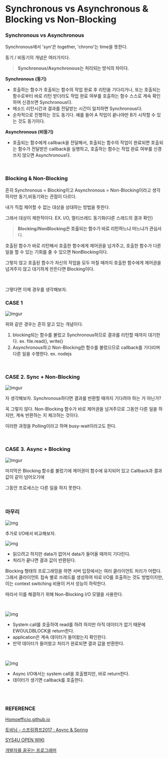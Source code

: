 # Synchronous vs Asynchronous & Blocking vs Non-Blocking



### Synchronous vs Asynchronous

Synchronous에서 'syn'은 together, 'chrono'는 time을 뜻한다. 



동기 / 비동기의 개념은 여러가지다. 

> **Synchronous/Asynchronous는 처리되는 방식의 차이다.**

**Synchronous (동기)**

- 호출하는 함수가 호출되는 함수의 작업 완료 후 리턴을 기다리거나, 또는 호출되는 함수로부터 바로 리턴 받더라도 작업 완료 여부를 호출하는 함수 스스로 계속 확인하며 신경쓰면 Synchronous다.
- 메소드 리턴시간과 결과를 전달받는 시간이 일치하면 Synchronous다.
- 순차적으로 진행하는 것도 동기다. 예를 들어 A 작업이 끝나야만 B가 시작할 수 있는 것도 동기이다. 

**Asynchronous (비동기)**

- 호출되는 함수에게 callback을 전달해서, 호출되는 함수의 작업이 완료되면 호출되는 함수가 전달받은 callback을 실행하고, 호출하는 함수는 작업 완료 여부를 신경쓰지 않으면 Asynchronous다.

<br/>

### Blocking & Non-Blocking

흔히 Synchronous  = Blocking이고 Asynchronous = Non-Blocking이라고 생각하지만 동기,비동기와는 관점이 다르다.

내가 직접 제어할 수 없는 대상을 상대하는 방법을 뜻한다. 

그래서 대상이 제한적이다. EX. I/O, 멀티쓰레드 동기화(다른 스레드의 결과 확인)

> **Blocking/NonBlocking은 호출되는 함수가 바로 리턴하느냐 마느냐가 관심사**다.

호출된 함수가 바로 리턴해서 호출한 함수에게 제어권을 넘겨주고, 호출한 함수가 다른 일을 할 수 있는 기회를 줄 수 있으면 NonBlocking이다.

그렇지 않고 호출된 함수가 자신의 작업을 모두 마칠 때까지 호출한 함수에게 제어권을 넘겨주지 않고 대기하게 만든다면 Blocking이다.

<br/>

그렇다면 이제 경우를 생각해보자.

### CASE 1 

![Imgur](http://i.imgur.com/iSafBIF.png)

위와 같은 경우는 흔히 알고 있는 개념이다. 

1. blocking되는 함수를 불렀고 Synchronous하므로 결과를 리턴할 때까지 대기한다. ex. file.read(), write()
2. Asynchronous하고 Non-Blocking한 함수를 불렀으므로 callback를 기다리며 다른 일을 수행한다. ex. nodejs

<br/>

### CASE 2. Sync + Non-Blocking

![Imgur](http://i.imgur.com/a8xZ9No.png)



자 생각해보자. Synchronous하다면 결과를 반환할 때까지 기다려야 하는 거 아닌가?

꼭 그렇지 않다. Non-Blocking 함수가 바로 제어권을 넘겨주므로 그동안 다른 일을 하지만, 계속 반환하는 지 체크하는 것이다. 

이러한 과정을 Polling이라고 하며 busy-wait이라고도 한다. 

<br/>

### CASE 3. Async + Blocking

![Imgur](http://i.imgur.com/zKF0CgK.png)

마지막은 Blocking 함수를 불렀기에 제어권이 함수에 유지되어 있고 Callback과 결과값이 같이 넘어오기에 

그동안 프로세스는 다른 일을 하지 못한다. 

<br/>

### 마무리

![img](http://wiki.sys4u.co.kr/download/attachments/7767390/Screenshot_31.png?version=1&modificationDate=1516115655000&api=v2)

추가로 I/O에서 비교해보자.



![img](https://t1.daumcdn.net/cfile/tistory/24073F3B5715D92735)

- 읽으려고 하지만 data가 없어서 data가 들어올 때까지 기다린다. 
- 처리가 끝나면 결과 값이 반환된다.



Blocking 형태의 프로그래밍을 하면 서버 입장에서는 여러 클라이언트 처리가 어렵다. 그래서 클라이언트 접속 별로 쓰레드를 생성하여 따로 I/O를 호출하는 것도 방법이지만, 이는 context switching 비용이 커서 성능이 하락한다. 

따라서 이를 해결하기 위해 Non-Blocking I/O 모델을 사용한다.

<br/>

![img](https://t1.daumcdn.net/cfile/tistory/2610A2385715D99C2B)

- System call를 호출하여 read를 하려 하지만 아직 데이터가 없기 때문에 EWOULDBLOCK을 return한다.
- application은 계속 데이터가 들어왔는지 확인한다. 
- 만약 데이터가 들어왔고 처리가 완료되면 결과 값을 반환한다.

<br/>

![img](https://t1.daumcdn.net/cfile/tistory/275A07445715DA8C01)

- Async I/O에서는 system call을 호출했지만, 바로 return한다.
- 데이터가 생기면 callback를 호출한다.



<br/><br/>

### REFERENCE

[Homoefficio.github.io](https://homoefficio.github.io/2017/02/19/Blocking-NonBlocking-Synchronous-Asynchronous/)

[토비님 - 스프링캠프2017 : Async & Spring](https://www.youtube.com/watch?v=HKlUvCv9hvA&t=717s)

[SYS4U OPEN WIKI](http://wiki.sys4u.co.kr/pages/viewpage.action?pageId=7767390)

[개발자를 꿈꾸는 프로그래머](https://jwprogramming.tistory.com/33)